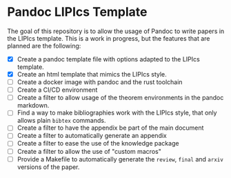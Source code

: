 # Pandoc LIPIcs Template

The goal of this repository is to allow the usage of Pandoc to write papers in
the LIPIcs template. This is a work in progress, but the features that are
planned are the following:

- [x] Create a pandoc template file with options adapted to the LIPIcs
  template.
- [x] Create an html template that mimics the LIPIcs style.
- [ ] Create a docker image with pandoc and the rust toolchain
- [ ] Create a CI/CD environment
- [ ] Create a filter to allow usage of the theorem environments in the pandoc
  markdown.
- [ ] Find a way to make bibliographies work with the LIPIcs style, that only
  allows plain `bibtex` commands.
- [ ] Create a filter to have the appendix be part of the main document
- [ ] Create a filter to automatically generate an appendix 
- [ ] Create a filter to ease the use of the knowledge package
- [ ] Create a filter to allow the use of "custom macros"
- [ ] Provide a Makefile to automatically generate the `review`, `final` and
  `arxiv` versions of the paper.
